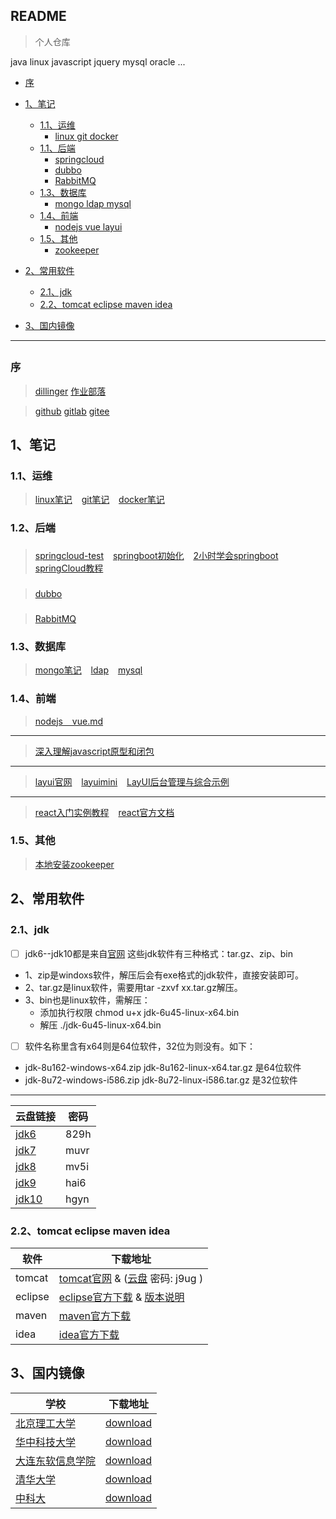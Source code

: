 ## README
> 个人仓库

java  linux  javascript  jquery  mysql oracle ...

*   [序](#preface)
*   [1、笔记](#note)
    *   [1.1、运维](#operation)
         *  [linux  git  docker](#operation)
    *   [1.1、后端](#back)
         *  [springcloud](#springcloud)
         *  [dubbo](#dubbo)
         *  [RabbitMQ](#rabbitMQ)
    *   [1.3、数据库](#database)
         *  [mongo ldap mysql](#database)
    *   [1.4、前端](#front)
        *  [nodejs  vue  layui](#front)
    *   [1.5、其他](#other)
        *  [zookeeper](#other)
	
*   [2、常用软件](#commonSoft)
    *   [2.1、jdk](#jdkSoft)
    *   [2.2、tomcat   eclipse   maven  idea](#otherSoft)
    
*   [3、国内镜像](#domesticMirror)

*****************************************************************


<h2 id="preface"></h2>

### 序 

> [dillinger]( https://dillinger.io/ )   [作业部落]( https://www.zybuluo.com/mdeditor )    

> [github]( https://github.com/scott180/MyNotes )  [gitlab]( https://git.lug.ustc.edu.cn/ja )     [gitee]( https://gitee.com )



 <h2 id="note"></h2>

## 1、笔记

 <h3 id="operation"></h3>

###  1.1、运维

> [linux笔记]( https://github.com/scott180/MyNotes/blob/master/linuxNote-x.md ) &ensp; [git笔记]( https://github.com/scott180/MyNotes/blob/master/gitNote.md ) &ensp; [docker笔记]( https://github.com/scott180/MyNotes/blob/master/docker.md )

<h3 id="back"></h3>

###  1.2、后端 


<h3 id="springcloud"></h3>

>[springcloud-test]( https://github.com/scott180/springcloud-test ) &ensp; [springboot初始化]( https://start.spring.io/ ) &ensp; [2小时学会springboot]( https://blog.csdn.net/forezp/article/details/61472783 )  &ensp; [springCloud教程]( https://www.cnblogs.com/ityouknow/category/994104.html )

<h3 id="dubbo"></h3>

>[dubbo]( https://github.com/scott180/dubbo-test )

<h3 id="rabbitMQ"></h3>

>[RabbitMQ]( https://github.com/scott180/RabbitMQ-test )



<h3 id="database"></h3>

###  1.3、数据库 
>[mongo笔记]( https://github.com/scott180/MyNotes/blob/master/mongo.md ) &ensp; [ldap]( https://github.com/scott180/MyNotes/blob/master/ldapNote.txt ) &ensp;  [mysql]( https://github.com/scott180/MyNotes/blob/master/mysql.txt )

<h3 id="front"></h3>

###  1.4、前端 
>[nodejs &ensp; vue.md]( https://github.com/scott180/MyNotes/blob/master/nodejs%20%26%20vue.md )
***
>[深入理解javascript原型和闭包]( https://github.com/scott180/MyNotes/tree/master/%E6%B7%B1%E5%85%A5%E7%90%86%E8%A7%A3javascript%E5%8E%9F%E5%9E%8B%E5%92%8C%E9%97%AD%E5%8C%85 )
***
>[layui官网]( https://www.layui.com/ )  &ensp;    [layuimini]( https://github.com/zhongshaofa/layuimini/tree/onepage )    &ensp;  [LayUI后台管理与综合示例]( https://www.cnblogs.com/best/p/9150271.html )
***
>[react入门实例教程]( http://www.ruanyifeng.com/blog/2015/03/react.html )  &ensp;   [react官方文档]( https://reactjs.org/docs/forms.html )


<h3 id="other"></h3>

###  1.5、其他 
>[本地安装zookeeper]( https://blog.csdn.net/xu180/article/details/105235397 ) 



 <h2 id="commonSoft"></h2>

## 2、常用软件

<h3 id="jdkSoft"></h3>

### 2.1、jdk 

- [ ] jdk6--jdk10都是来自[官网]( http://www.oracle.com/technetwork/java/archive-139210.html )
这些jdk软件有三种格式：tar.gz、zip、bin
- 1、zip是windoxs软件，解压后会有exe格式的jdk软件，直接安装即可。
- 2、tar.gz是linux软件，需要用tar -zxvf xx.tar.gz解压。
- 3、bin也是linux软件，需解压：
   - 添加执行权限 
    chmod u+x jdk-6u45-linux-x64.bin
   - 解压 
    ./jdk-6u45-linux-x64.bin
   
- [ ] 软件名称里含有x64则是64位软件，32位为则没有。如下：
- jdk-8u162-windows-x64.zip  jdk-8u162-linux-x64.tar.gz  是64位软件
- jdk-8u72-windows-i586.zip jdk-8u72-linux-i586.tar.gz   是32位软件

***

| 云盘链接                              | 密码   |
| --------                              | -----  |
| [jdk6]( https://pan.baidu.com/s/1z3p1DecyBVugP7cECIupyg )     | 829h |
| [jdk7]( https://pan.baidu.com/s/17ik9x-g3RkYEu6vah9CZVw )     | muvr |
| [jdk8]( https://pan.baidu.com/s/1MT8zldLnH9PuZsVR77DEAw )     | mv5i |
| [jdk9]( https://pan.baidu.com/s/1SMGJqedJKR3hULrpWn4eLA )     | hai6 |
| [jdk10]( https://pan.baidu.com/s/1SHA7XNoPxBdOkaed3cunow )    | hgyn |



<h3 id="otherSoft"></h3>

### 2.2、tomcat   eclipse   maven  idea
| 软件                              | 下载地址   |
| --------                          | -----  |
| tomcat   | [tomcat官网]( https://archive.apache.org/dist/tomcat/ )        & ([云盘]( https://pan.baidu.com/s/1yPhAfIcACTGkpIOYlEds1g )   密码: j9ug ) |
| eclipse  | [eclipse官方下载]( http://www.eclipse.org/downloads/packages ) & [版本说明]( https://github.com/scott180/MyNotes/blob/master/eclipse%20download.md ) |
| maven    | [maven官方下载]( https://archive.apache.org/dist/maven/maven-3/ )    |
| idea     | [idea官方下载]( https://www.jetbrains.com/idea/download/other.html ) |



 <h2 id="domesticMirror"></h2>

## 3、国内镜像

| 学校												   |  下载地址        |
| ------------    									   |  -------------   |
| [北京理工大学]( http://mirror.bit.edu.cn )           |  [download]( http://mirror.bit.edu.cn/eclipse/technology/epp/downloads/release/ )             |
| [华中科技大学]( http://mirrors.hust.edu.cn/ ) 	   |  [download]( http://mirrors.hust.edu.cn/eclipse/technology/epp/downloads/release/ )           |
| [大连东软信息学院]( http://mirrors.neusoft.edu.cn/)  |  [download]( http://mirrors.neusoft.edu.cn/eclipse/technology/epp/downloads/release/ )        |
| [清华大学]( https://mirrors.tuna.tsinghua.edu.cn/ )  |  [download]( https://mirrors.tuna.tsinghua.edu.cn/eclipse/technology/epp/downloads/release/ ) |
| [中科大]( http://mirrors.ustc.edu.cn/ )		 	   |  [download]( http://mirrors.ustc.edu.cn/eclipse/technology/epp/downloads/release/ )           |
